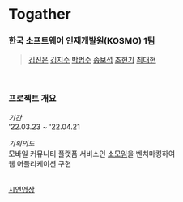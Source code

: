 # Togather

### 한국 소프트웨어 인재개발원(KOSMO) 1팀
> <a href="https://github.com/dnjswjaghd" target="_blank">김진운</a> <a href="https://github.com/jisu3316" target="_blank">김지수</a> <a href="https://github.com/ParkBoom2" target="_blank">박범수</a> <a href="https://github.com/fa7271" target="_blank">송보석</a> <a href="https://github.com/cmkbeew" target="_blank">조현기</a> <a href="https://github.com/DanDChoi" target="_blank">최대현</a> 
<br/>

### 프로젝트 개요

_기간_ <br/>
'22.03.23 ~ '22.04.21

_기획의도_<br/>
모바일 커뮤니티 플랫폼 서비스인 <a href="https://www.friendscube.com" target="_blank">소모임</a>을 벤치마킹하여<br/> 
웹 어플리케이션 구현
<br/><br/>


<a href="https://www.youtube.com" target="_blank">시연영상</a> 
<br/>




